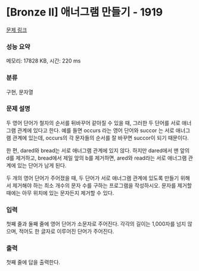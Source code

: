 # [Bronze II] 애너그램 만들기 - 1919 

[문제 링크](https://www.acmicpc.net/problem/1919) 

### 성능 요약

메모리: 17828 KB, 시간: 220 ms

### 분류

구현, 문자열

### 문제 설명

<p>두 영어 단어가 철자의 순서를 뒤바꾸어 같아질 수 있을 때, 그러한 두 단어를 서로 애너그램 관계에 있다고 한다. 예를 들면 occurs 라는 영어 단어와 succor 는 서로 애너그램 관계에 있는데, occurs의 각 문자들의 순서를 잘 바꾸면 succor이 되기 때문이다.</p>

<p>한 편, dared와 bread는 서로 애너그램 관계에 있지 않다. 하지만 dared에서 맨 앞의 d를 제거하고, bread에서 제일 앞의 b를 제거하면, ared와 read라는 서로 애너그램 관계에 있는 단어가 남게 된다.</p>

<p>두 개의 영어 단어가 주어졌을 때, 두 단어가 서로 애너그램 관계에 있도록 만들기 위해서 제거해야 하는 최소 개수의 문자 수를 구하는 프로그램을 작성하시오. 문자를 제거할 때에는 아무 위치에 있는 문자든지 제거할 수 있다.</p>

### 입력 

 <p>첫째 줄과 둘째 줄에 영어 단어가 소문자로 주어진다. 각각의 길이는 1,000자를 넘지 않으며, 적어도 한 글자로 이루어진 단어가 주어진다.</p>

### 출력 

 <p>첫째 줄에 답을 출력한다.</p>


